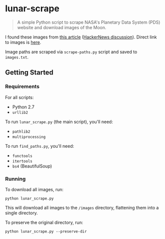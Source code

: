 # lunar-scrape
> A simple Python script to scrape NASA's Planetary Data System (PDS) website and download images of the Moon.

I found these images from [this article](http://www.worldofindie.co.uk/?p=682) ([HackerNews discussion](https://news.ycombinator.com/item?id=17311005)). Direct link to images is [here](https://pds-imaging.jpl.nasa.gov/data/lo/LO_1001/EXTRAS/BROWSE/).

Image paths are scraped via `scrape-paths.py` script and saved to `images.txt`.

## Getting Started

### Requirements

For all scripts:

* Python 2.7
* `urllib2`

To run `lunar_scrape.py` (the main script), you'll need:

* `pathlib2`
* `multiprocessing`

To run `find_paths.py`, you'll need:

* `functools`
* `itertools`
* `bs4` (BeautifulSoup)

### Running

To download all images, run:
```
python lunar_scrape.py
```

This will download all images to the `/images` directory, flattening them into a single directory.

To preserve the original directory, run:
```
python lunar_scrape.py --preserve-dir
```
